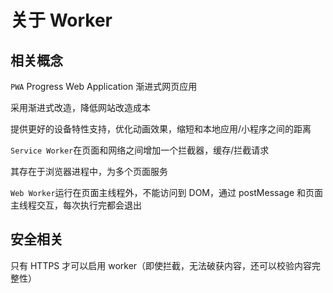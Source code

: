 # 关于 Worker

## 相关概念

`PWA` Progress Web Application 渐进式网页应用

采用渐进式改造，降低网站改造成本

提供更好的设备特性支持，优化动画效果，缩短和本地应用/小程序之间的距离

`Service Worker`在页面和网络之间增加一个拦截器，缓存/拦截请求

其存在于浏览器进程中，为多个页面服务

`Web Worker`运行在页面主线程外，不能访问到 DOM，通过 postMessage 和页面主线程交互，每次执行完都会退出

## 安全相关

只有 HTTPS 才可以启用 worker（即使拦截，无法破获内容，还可以校验内容完整性）


